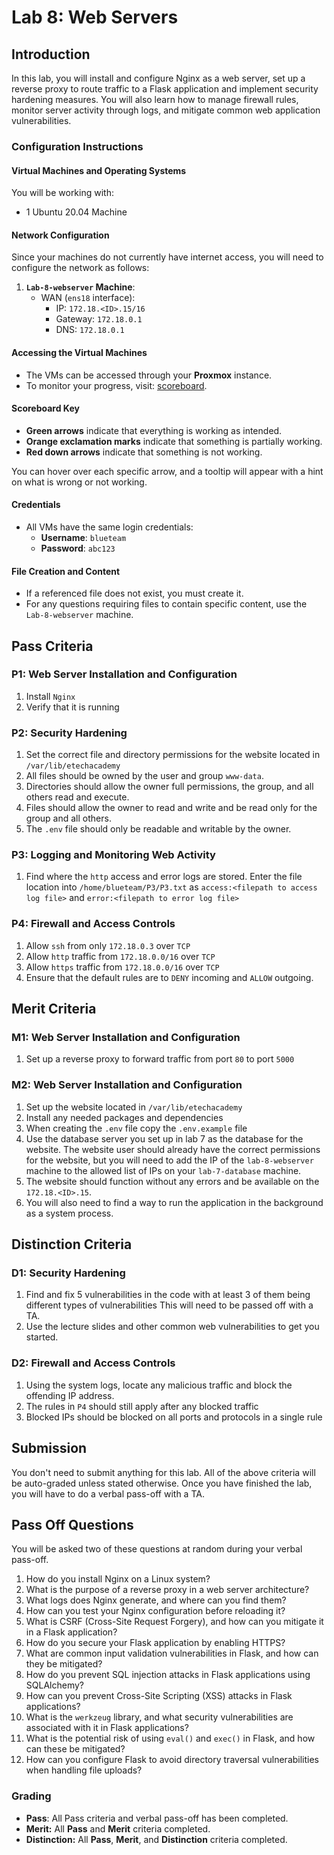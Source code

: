 # Lab 8: Web Servers

## Introduction

In this lab, you will install and configure Nginx as a web server, set up a reverse proxy to route traffic to a Flask application and implement security hardening measures. You will also learn how to manage firewall rules, monitor server activity through logs, and mitigate common web application vulnerabilities.

### Configuration Instructions

#### Virtual Machines and Operating Systems
You will be working with:  
  - 1 Ubuntu 20.04 Machine

#### Network Configuration
Since your machines do not currently have internet access, you will need to configure the network as follows:  

1. **`Lab-8-webserver` Machine**:  
    - WAN (`ens18` interface):  
        - IP: `172.18.<ID>.15/16`  
        - Gateway: `172.18.0.1`  
        - DNS: `172.18.0.1`  

#### **Accessing the Virtual Machines**  
- The VMs can be accessed through your **Proxmox** instance.  
- To monitor your progress, visit: <a href="http://172.18.0.3/lab/8" target="_blank">scoreboard</a>.

#### Scoreboard Key
- **Green arrows** indicate that everything is working as intended.
- **Orange exclamation marks** indicate that something is partially working.
- **Red down arrows** indicate that something is not working.

You can hover over each specific arrow, and a tooltip will appear with a hint on what is wrong or not working.

#### **Credentials**  
- All VMs have the same login credentials:  
  - **Username**: `blueteam`  
  - **Password**: `abc123`  

#### **File Creation and Content**  
- If a referenced file does not exist, you must create it.  
- For any questions requiring files to contain specific content, use the `Lab-8-webserver` machine.  

## Pass Criteria

### P1: Web Server Installation and Configuration
1. Install `Nginx`
1. Verify that it is running

### P2: Security Hardening 
1. Set the correct file and directory permissions for the website located in `/var/lib/etechacademy`
1. All files should be owned by the user and group `www-data`.
1. Directories should allow the owner full permissions, the group, and all others read and execute.
1. Files should allow the owner to read and write and be read only for the group and all others.
1. The `.env` file should only be readable and writable by the owner.

### P3: Logging and Monitoring Web Activity
1. Find where the `http` access and error logs are stored. Enter the file location into `/home/blueteam/P3/P3.txt` as `access:<filepath to access log file>` and `error:<filepath to error log file>`

### P4: Firewall and Access Controls
1. Allow `ssh` from only `172.18.0.3` over `TCP`
1. Allow `http` traffic from `172.18.0.0/16` over `TCP`
1. Allow `https` traffic from `172.18.0.0/16` over `TCP`
1. Ensure that the default rules are to `DENY` incoming and `ALLOW` outgoing.

## Merit Criteria

### M1: Web Server Installation and Configuration

1. Set up a reverse proxy to forward traffic from port `80` to port `5000`

### M2: Web Server Installation and Configuration
1. Set up the website located in `/var/lib/etechacademy`
1. Install any needed packages and dependencies
1. When creating the `.env` file copy the `.env.example` file
1. Use the database server you set up in lab 7 as the database for the website. The website user should already have the correct permissions for the website, but you will need to add the IP of the `lab-8-webserver` machine to the allowed list of IPs on your `lab-7-database` machine.
1. The website should function without any errors and be available on the `172.18.<ID>.15`. 
1. You will also need to find a way to run the application in the background as a system process.


## Distinction Criteria

### D1: Security Hardening 
1. Find and fix 5 vulnerabilities in the code with at least 3 of them being different types of vulnerabilities This will need to be passed off with a TA.
1. Use the lecture slides and other common web vulnerabilities to get you started.

### D2: Firewall and Access Controls
1. Using the system logs, locate any malicious traffic and block the offending IP address.
1. The rules in `P4` should still apply after any blocked traffic
1. Blocked IPs should be blocked on all ports and protocols in a single rule


## Submission

You don't need to submit anything for this lab. All of the above criteria will be auto-graded unless stated otherwise. Once you have finished the lab, you will have to do a verbal pass-off with a TA.

## Pass Off Questions

You will be asked two of these questions at random during your verbal pass-off. 

1. How do you install Nginx on a Linux system?  
1. What is the purpose of a reverse proxy in a web server architecture?  
1. What logs does Nginx generate, and where can you find them?  
1. How can you test your Nginx configuration before reloading it?  
1. What is CSRF (Cross-Site Request Forgery), and how can you mitigate it in a Flask application?  
1. How do you secure your Flask application by enabling HTTPS?  
1. What are common input validation vulnerabilities in Flask, and how can they be mitigated?  
1. How do you prevent SQL injection attacks in Flask applications using SQLAlchemy?  
1. How can you prevent Cross-Site Scripting (XSS) attacks in Flask applications?  
1. What is the `werkzeug` library, and what security vulnerabilities are associated with it in Flask applications?   
1. What is the potential risk of using `eval()` and `exec()` in Flask, and how can these be mitigated?  
1. How can you configure Flask to avoid directory traversal vulnerabilities when handling file uploads?  

### Grading

- **Pass**: All Pass criteria and verbal pass-off has been completed.
- **Merit:** All **Pass** and **Merit** criteria completed.
- **Distinction:** All **Pass**, **Merit**, and **Distinction** criteria completed.